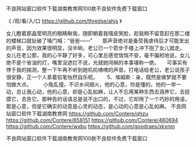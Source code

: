 
不良网站窗口软件下载湖南教育网100款不良软件免费下载窗口




《 /观/看/入/口 https://github.com/thredse/ahjs 》




女儿瞪着那晶莹明亮的眼睛瞅我，随即朝着我嘻皮笑脸，趁我稍不留意赶在那二楼的楼梯口就扯破了嗓门喊：“爸爸——”　　那声音绝对是备受我虐待后才可能发出的声音，因为效果很明显，没半晌，老公已一个箭步于楼上冲下抱了女儿就走。　　女儿在老公那，我的心平静了好多，可心里总感觉惴惴不安，毫不偏袒地说，女儿绝不是个省油的灯，嘴里没遮拦不说，光就她闯祸的本事堪称一绝。　　可事实有悖于我的揣测，整一下午再不听到她叽叽喳喳的声音。打电话给老公，老公说孩子很安静，正一个人拿着铅笔怡然自乐呢。　　
	5、埃姆斯：亲，既然是做梦就不要怕做大点。
　　小兔乱撞，不识乡间烟火，他的心意，你是懂的。他的一举一动，总让我心动，他的心意，却是心乱如麻，让人不忘用某种东西去涵养它，去捉摸它，去告它。那种告的话语总是说不出口的，不过，它却用了一个巧妙的用语，那是心意，但是它确实的动意是心灵的动态，是心动的心意是心乱如麻。
不良网站窗口软件下载湖南教育网
https://github.com/Contere/qhzu
https://github.com/Contere/658151
https://github.com/Contere/460694
https://github.com/Contere/wxbu
https://github.com/goodraes/xkxnm





不良网站窗口软件下载湖南教育网100款不良软件免费下载窗口
